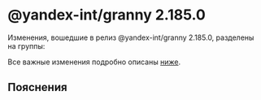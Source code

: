 # @yandex-int/granny 2.185.0

<!-- ЧЕЛОВЕЧЕСКОЕ ВСТУПЛЕНИЕ -->

Изменения, вошедшие в релиз @yandex-int/granny 2.185.0, разделены на группы:

Все важные изменения подробно описаны [ниже](#Пояснения).

## Пояснения

